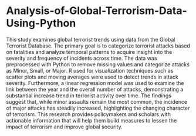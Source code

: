 # Analysis-of-Global-Terrorism-Data-Using-Python
This study examines global terrorist trends using data from the Global Terrorist Database. The primary goal is to categorize terrorist attacks based on fatalities and analyze temporal patterns to acquire insight into the severity and frequency of incidents across time. The data was preprocessed with Python to remove missing values and categorize attacks as Minor, Small, or Major. R used for visualization techniques such as scatter plots and moving averages were used to detect trends in attack severity. Furthermore, a linear regression model was used to examine the link between the year and the overall number of attacks, demonstrating a substantial increase trend in terrorist activity over time. The findings suggest that, while minor assaults remain the most common, the incidence of major attacks has steadily increased, highlighting the changing character of terrorism. This research provides policymakers and scholars with actionable information that will help them build measures to lessen the impact of terrorism and improve global security.
